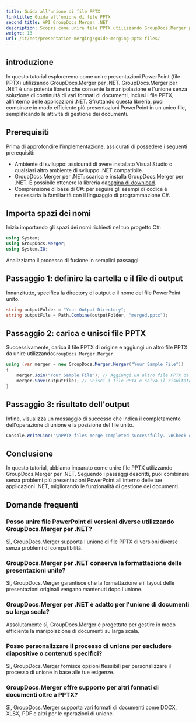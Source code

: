 ```yaml
---
title: Guida all'unione di file PPTX
linktitle: Guida all'unione di file PPTX
second_title: API GroupDocs.Merger .NET
description: Scopri come unire file PPTX utilizzando GroupDocs.Merger per .NET. Semplifica la gestione dei documenti con questa potente libreria .NET.
weight: 13
url: /it/net/presentation-merging/guide-merging-pptx-files/
---
```

## introduzione
In questo tutorial esploreremo come unire presentazioni PowerPoint (file PPTX) utilizzando GroupDocs.Merger per .NET. GroupDocs.Merger per .NET è una potente libreria che consente la manipolazione e l'unione senza soluzione di continuità di vari formati di documenti, inclusi i file PPTX, all'interno delle applicazioni .NET. Sfruttando questa libreria, puoi combinare in modo efficiente più presentazioni PowerPoint in un unico file, semplificando le attività di gestione dei documenti.
## Prerequisiti
Prima di approfondire l'implementazione, assicurati di possedere i seguenti prerequisiti:
- Ambiente di sviluppo: assicurati di avere installato Visual Studio o qualsiasi altro ambiente di sviluppo .NET compatibile.
- GroupDocs.Merger per .NET: scarica e installa GroupDocs.Merger per .NET. È possibile ottenere la libreria da[pagina di download](https://releases.groupdocs.com/merger/net/).
- Comprensione di base di C#: per seguire gli esempi di codice è necessaria la familiarità con il linguaggio di programmazione C#.

## Importa spazi dei nomi
Inizia importando gli spazi dei nomi richiesti nel tuo progetto C#:
```csharp
using System; 
using GroupDocs.Merger;
using System.IO;
```

Analizziamo il processo di fusione in semplici passaggi:
## Passaggio 1: definire la cartella e il file di output
Innanzitutto, specifica la directory di output e il nome del file PowerPoint unito.
```csharp
string outputFolder = "Your Output Directory";
string outputFile = Path.Combine(outputFolder, "merged.pptx");
```
## Passaggio 2: carica e unisci file PPTX
 Successivamente, carica il file PPTX di origine e aggiungi un altro file PPTX da unire utilizzando`GroupDocs.Merger.Merger`.
```csharp
using (var merger = new GroupDocs.Merger.Merger("Your Sample File"))
{
    merger.Join("Your Sample File"); // Aggiungi un altro file PPTX da unire
    merger.Save(outputFile); // Unisci i file PPTX e salva il risultato
}
```
## Passaggio 3: risultato dell'output
Infine, visualizza un messaggio di successo che indica il completamento dell'operazione di unione e la posizione del file unito.
```csharp
Console.WriteLine("\nPPTX files merge completed successfully. \nCheck output in {0}", outputFolder);
```

## Conclusione
In questo tutorial, abbiamo imparato come unire file PPTX utilizzando GroupDocs.Merger per .NET. Seguendo i passaggi descritti, puoi combinare senza problemi più presentazioni PowerPoint all'interno delle tue applicazioni .NET, migliorando le funzionalità di gestione dei documenti.

## Domande frequenti
### Posso unire file PowerPoint di versioni diverse utilizzando GroupDocs.Merger per .NET?
Sì, GroupDocs.Merger supporta l'unione di file PPTX di versioni diverse senza problemi di compatibilità.
### GroupDocs.Merger per .NET conserva la formattazione delle presentazioni unite?
Sì, GroupDocs.Merger garantisce che la formattazione e il layout delle presentazioni originali vengano mantenuti dopo l'unione.
### GroupDocs.Merger per .NET è adatto per l'unione di documenti su larga scala?
Assolutamente sì, GroupDocs.Merger è progettato per gestire in modo efficiente la manipolazione di documenti su larga scala.
### Posso personalizzare il processo di unione per escludere diapositive o contenuti specifici?
Sì, GroupDocs.Merger fornisce opzioni flessibili per personalizzare il processo di unione in base alle tue esigenze.
### GroupDocs.Merger offre supporto per altri formati di documenti oltre a PPTX?
Sì, GroupDocs.Merger supporta vari formati di documenti come DOCX, XLSX, PDF e altri per le operazioni di unione.